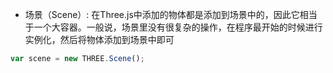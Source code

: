 * 场景（Scene）: 在Three.js中添加的物体都是添加到场景中的，因此它相当于一个大容器。一般说，场景里没有很复杂的操作，在程序最开始的时候进行实例化，然后将物体添加到场景中即可

```javascript
var scene = new THREE.Scene();
```
